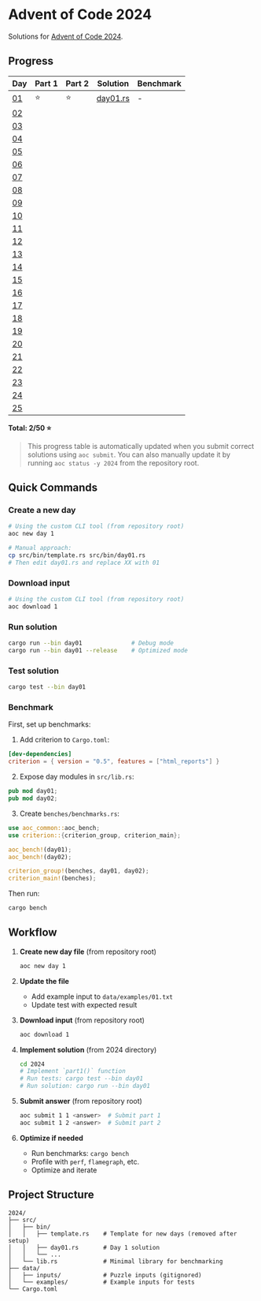 # Advent of Code 2024

Solutions for [Advent of Code 2024](https://adventofcode.com/2024).

## Progress

| Day                                        | Part 1 | Part 2 | Solution                     | Benchmark |
| ------------------------------------------ | ------ | ------ | ---------------------------- | --------- |
| [01](https://adventofcode.com/2024/day/1)  | ⭐     | ⭐     | [day01.rs](src/bin/day01.rs) | -         |
| [02](https://adventofcode.com/2024/day/2)  |        |        |                              |           |
| [03](https://adventofcode.com/2024/day/3)  |        |        |                              |           |
| [04](https://adventofcode.com/2024/day/4)  |        |        |                              |           |
| [05](https://adventofcode.com/2024/day/5)  |        |        |                              |           |
| [06](https://adventofcode.com/2024/day/6)  |        |        |                              |           |
| [07](https://adventofcode.com/2024/day/7)  |        |        |                              |           |
| [08](https://adventofcode.com/2024/day/8)  |        |        |                              |           |
| [09](https://adventofcode.com/2024/day/9)  |        |        |                              |           |
| [10](https://adventofcode.com/2024/day/10) |        |        |                              |           |
| [11](https://adventofcode.com/2024/day/11) |        |        |                              |           |
| [12](https://adventofcode.com/2024/day/12) |        |        |                              |           |
| [13](https://adventofcode.com/2024/day/13) |        |        |                              |           |
| [14](https://adventofcode.com/2024/day/14) |        |        |                              |           |
| [15](https://adventofcode.com/2024/day/15) |        |        |                              |           |
| [16](https://adventofcode.com/2024/day/16) |        |        |                              |           |
| [17](https://adventofcode.com/2024/day/17) |        |        |                              |           |
| [18](https://adventofcode.com/2024/day/18) |        |        |                              |           |
| [19](https://adventofcode.com/2024/day/19) |        |        |                              |           |
| [20](https://adventofcode.com/2024/day/20) |        |        |                              |           |
| [21](https://adventofcode.com/2024/day/21) |        |        |                              |           |
| [22](https://adventofcode.com/2024/day/22) |        |        |                              |           |
| [23](https://adventofcode.com/2024/day/23) |        |        |                              |           |
| [24](https://adventofcode.com/2024/day/24) |        |        |                              |           |
| [25](https://adventofcode.com/2024/day/25) |        |        |                              |           |

**Total: 2/50 ⭐**

> This progress table is automatically updated when you submit correct solutions using `aoc submit`.
> You can also manually update it by running `aoc status -y 2024` from the repository root.

## Quick Commands

### Create a new day

```bash
# Using the custom CLI tool (from repository root)
aoc new day 1

# Manual approach:
cp src/bin/template.rs src/bin/day01.rs
# Then edit day01.rs and replace XX with 01
```

### Download input

```bash
# Using the custom CLI tool (from repository root)
aoc download 1
```

### Run solution

```bash
cargo run --bin day01              # Debug mode
cargo run --bin day01 --release    # Optimized mode
```

### Test solution

```bash
cargo test --bin day01
```

### Benchmark

First, set up benchmarks:

1. Add criterion to `Cargo.toml`:

```toml
[dev-dependencies]
criterion = { version = "0.5", features = ["html_reports"] }
```

2. Expose day modules in `src/lib.rs`:

```rust
pub mod day01;
pub mod day02;
```

3. Create `benches/benchmarks.rs`:

```rust
use aoc_common::aoc_bench;
use criterion::{criterion_group, criterion_main};

aoc_bench!(day01);
aoc_bench!(day02);

criterion_group!(benches, day01, day02);
criterion_main!(benches);
```

Then run:

```bash
cargo bench
```

## Workflow

1. **Create new day file** (from repository root)

   ```bash
   aoc new day 1
   ```

2. **Update the file**
   - Add example input to `data/examples/01.txt`
   - Update test with expected result

3. **Download input** (from repository root)

   ```bash
   aoc download 1
   ```

4. **Implement solution** (from 2024 directory)

   ```bash
   cd 2024
   # Implement `part1()` function
   # Run tests: cargo test --bin day01
   # Run solution: cargo run --bin day01
   ```

5. **Submit answer** (from repository root)

   ```bash
   aoc submit 1 1 <answer>  # Submit part 1
   aoc submit 1 2 <answer>  # Submit part 2
   ```

6. **Optimize if needed**
   - Run benchmarks: `cargo bench`
   - Profile with `perf`, `flamegraph`, etc.
   - Optimize and iterate

## Project Structure

```
2024/
├── src/
│   ├── bin/
│   │   ├── template.rs    # Template for new days (removed after setup)
│   │   ├── day01.rs       # Day 1 solution
│   │   └── ...
│   └── lib.rs             # Minimal library for benchmarking
├── data/
│   ├── inputs/            # Puzzle inputs (gitignored)
│   └── examples/          # Example inputs for tests
└── Cargo.toml
```
